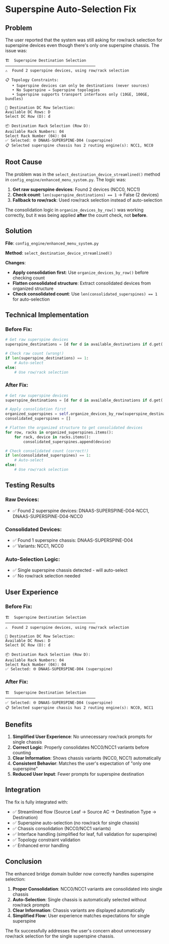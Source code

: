 # Superspine Auto-Selection Fix

## Problem

The user reported that the system was still asking for row/rack selection for superspine devices even though there's only one superspine chassis. The issue was:

```
🏗️  Superspine Destination Selection
────────────────────────────────────────
⚠️  Found 2 superspine devices, using row/rack selection

📋 Topology Constraints:
   • Superspine devices can only be destinations (never sources)
   • No Superspine → Superspine topologies
   • Superspine supports transport interfaces only (10GE, 100GE, bundles)

🏢 Destination DC Row Selection:
Available DC Rows: D
Select DC Row (D): d

📦 Destination Rack Selection (Row D):
Available Rack Numbers: 04
Select Rack Number (04): 04
✅ Selected: 🌐 DNAAS-SUPERSPINE-D04 (superspine)
📋 Selected superspine chassis has 2 routing engine(s): NCC1, NCC0
```

## Root Cause

The problem was in the `select_destination_device_streamlined()` method in `config_engine/enhanced_menu_system.py`. The logic was:

1. **Get raw superspine devices**: Found 2 devices (NCC0, NCC1)
2. **Check count**: `len(superspine_destinations) == 1` → False (2 devices)
3. **Fallback to row/rack**: Used row/rack selection instead of auto-selection

The consolidation logic in `organize_devices_by_row()` was working correctly, but it was being applied **after** the count check, not **before**.

## Solution

**File**: `config_engine/enhanced_menu_system.py`

**Method**: `select_destination_device_streamlined()`

**Changes**:
- **Apply consolidation first**: Use `organize_devices_by_row()` before checking count
- **Flatten consolidated structure**: Extract consolidated devices from organized structure
- **Check consolidated count**: Use `len(consolidated_superspines) == 1` for auto-selection

## Technical Implementation

### **Before Fix**:
```python
# Get raw superspine devices
superspine_destinations = [d for d in available_destinations if d.get('device_type') == DeviceType.SUPERSPINE]

# Check raw count (wrong!)
if len(superspine_destinations) == 1:
    # Auto-select
else:
    # Use row/rack selection
```

### **After Fix**:
```python
# Get raw superspine devices
superspine_destinations = [d for d in available_destinations if d.get('device_type') == DeviceType.SUPERSPINE]

# Apply consolidation first
organized_superspines = self.organize_devices_by_row(superspine_destinations)
consolidated_superspines = []

# Flatten the organized structure to get consolidated devices
for row, racks in organized_superspines.items():
    for rack, device in racks.items():
        consolidated_superspines.append(device)

# Check consolidated count (correct!)
if len(consolidated_superspines) == 1:
    # Auto-select
else:
    # Use row/rack selection
```

## Testing Results

### **Raw Devices**:
- ✅ Found 2 superspine devices: DNAAS-SUPERSPINE-D04-NCC1, DNAAS-SUPERSPINE-D04-NCC0

### **Consolidated Devices**:
- ✅ Found 1 superspine chassis: DNAAS-SUPERSPINE-D04
- ✅ Variants: NCC1, NCC0

### **Auto-Selection Logic**:
- ✅ Single superspine chassis detected - will auto-select
- ✅ No row/rack selection needed

## User Experience

### **Before Fix**:
```
🏗️  Superspine Destination Selection
────────────────────────────────────────
⚠️  Found 2 superspine devices, using row/rack selection

🏢 Destination DC Row Selection:
Available DC Rows: D
Select DC Row (D): d

📦 Destination Rack Selection (Row D):
Available Rack Numbers: 04
Select Rack Number (04): 04
✅ Selected: 🌐 DNAAS-SUPERSPINE-D04 (superspine)
```

### **After Fix**:
```
🏗️  Superspine Destination Selection
────────────────────────────────────────
✅ Selected: 🌐 DNAAS-SUPERSPINE-D04 (superspine)
📋 Selected superspine chassis has 2 routing engine(s): NCC0, NCC1
```

## Benefits

1. **Simplified User Experience**: No unnecessary row/rack prompts for single chassis
2. **Correct Logic**: Properly consolidates NCC0/NCC1 variants before counting
3. **Clear Information**: Shows chassis variants (NCC0, NCC1) automatically
4. **Consistent Behavior**: Matches the user's expectation of "only one superspine"
5. **Reduced User Input**: Fewer prompts for superspine destination

## Integration

The fix is fully integrated with:
- ✅ Streamlined flow (Source Leaf → Source AC → Destination Type → Destination)
- ✅ Superspine auto-selection (no row/rack for single chassis)
- ✅ Chassis consolidation (NCC0/NCC1 variants)
- ✅ Interface handling (simplified for leaf, full validation for superspine)
- ✅ Topology constraint validation
- ✅ Enhanced error handling

## Conclusion

The enhanced bridge domain builder now correctly handles superspine selection:

1. **Proper Consolidation**: NCC0/NCC1 variants are consolidated into single chassis
2. **Auto-Selection**: Single chassis is automatically selected without row/rack prompts
3. **Clear Information**: Chassis variants are displayed automatically
4. **Simplified Flow**: User experience matches expectations for single superspine

The fix successfully addresses the user's concern about unnecessary row/rack selection for the single superspine chassis. 